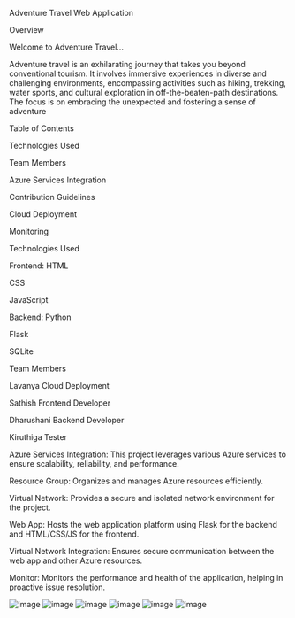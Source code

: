 Adventure Travel Web Application

Overview

Welcome to Adventure Travel...

Adventure travel is an exhilarating journey that takes you beyond conventional tourism. It involves immersive experiences in diverse and challenging environments, encompassing activities such as hiking, trekking, water sports, and cultural exploration in off-the-beaten-path destinations. The focus is on embracing the unexpected and fostering a sense of adventure

Table of Contents

Technologies Used

Team Members

Azure Services Integration

Contribution Guidelines

Cloud Deployment

Monitoring

Technologies Used

Frontend:
HTML

CSS

JavaScript

Backend:
Python

Flask

SQLite

Team Members

Lavanya Cloud Deployment

Sathish Frontend Developer

Dharushani Backend Developer

Kiruthiga Tester

Azure Services Integration:
This project leverages various Azure services to ensure scalability, reliability, and performance.

Resource Group:
Organizes and manages Azure resources efficiently.

Virtual Network:
Provides a secure and isolated network environment for the project.

Web App:
Hosts the web application platform using Flask for the backend and HTML/CSS/JS for the frontend.

Virtual Network Integration:
Ensures secure communication between the web app and other Azure resources.

Monitor:
Monitors the performance and health of the application, helping in proactive issue resolution.





![image](https://github.com/lavanya2481/Adventure_travel/assets/153826226/c527a411-2499-4e77-a167-667b90fd4445)
![image](https://github.com/lavanya2481/Adventure_travel/assets/153826226/955a3dbd-31fb-455b-8692-49b6faf5b341)
![image](https://github.com/lavanya2481/Adventure_travel/assets/153826226/008f751c-0554-468e-a5f5-18717076b1ba)
![image](https://github.com/lavanya2481/Adventure_travel/assets/153826226/b0724dcf-fe5b-408c-b7e5-bb5e95c5f761)
![image](https://github.com/lavanya2481/Adventure_travel/assets/153826226/5c13c1bb-a92c-4daf-9e3b-288d1e3b32fe)
![image](https://github.com/lavanya2481/Adventure_travel/assets/153826226/f42ff421-f6b2-4d45-83e7-04398f83b69e)





